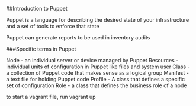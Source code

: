 ##Introduction to Puppet

Puppet is a language for describing the desired state of your infrastructure
and a set of tools to enforce that state

Puppet can generate reports to be used in inventory audits

###Specific terms in Puppet

Node - an individual server or device managed by Puppet
Resources - individual units of configuration in Puppet like files and system user
Class - a collection of Puppet code that makes sense as a logical group
Manifest - a text file for holding Puppet code
Profile - A class that defines a specific set of configuration
Role - a class that defines the business role of a node

to start a vagrant file, run vagrant up

